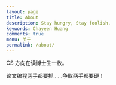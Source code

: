 ```yaml
---
layout: page
title: About
description: Stay hungry, Stay foolish.
keywords: Chayeen Huang
comments: true
menu: 关于
permalink: /about/
---
```


CS 方向在读博士生一枚。

论文编程两手都要抓……争取两手都要硬！

<!-- ## 联系

{% for website in site.data.social %}
* {{ website.sitename }}：[@{{ website.name }}]({{ website.url }})
{% endfor %}

## Skill Keywords

{% for category in site.data.skills %}
 -->
<!-- 

### {{ category.name }}
<div class="btn-inline">
{% for keyword in category.keywords %}
<button class="btn btn-outline" type="button">{{ keyword }}</button>
{% endfor %}
</div>
{% endfor %}
 -->